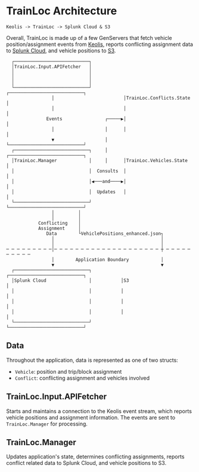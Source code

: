 # TrainLoc Architecture

`Keolis -> TrainLoc -> Splunk Cloud & S3`

Overall, TrainLoc is made up of a few GenServers that fetch vehicle
position/assignment events from [Keolis](http://www.keoliscs.com/about-us/),
reports conflicting assignment data to [Splunk
Cloud](https://www.splunk.com/en_us/products/splunk-cloud.html), and vehicle
positions to [S3](https://aws.amazon.com/s3/).


      ┌────────────────────────────┐
      │TrainLoc.Input.APIFetcher   │
      │                            │
      │                            │
      │                            │
      └────────────────────────────┘            ┌────────────────────────────┐
                     │                          │TrainLoc.Conflicts.State    │
                     │                          │                            │
                   Events                ┌─────▶│                            │
                     │                   │      │                            │
                     ▼                   │      └────────────────────────────┘
      ┌────────────────────────────┐     │      ┌────────────────────────────┐
      │TrainLoc.Manager            │     │      │TrainLoc.Vehicles.State     │
      │                            │  Consults  │                            │
      │                            │◀───and────▶│                            │
      │                            │  Updates   │                            │
      └────────────────────────────┘            └────────────────────────────┘
                     │         │
                     │         │
                Conflicting    │
                Assignment     │
                   Data        └VehiclePositions_enhanced.json┐
                     │                                        │
                     │                                        │
    ─ ─ ─ ─ ─ ─ ─ ─ ─│─ ─ ─ ─ ─ ─ ─ ─ ─ ─ ─ ─ ─ ─ ─ ─ ─ ─ ─ ─ ┼ ─ ─ ─ ─ ─ ─ ─ ─ ─ ─
                     │        Application Boundary            │
                     ▼                                        ▼
      ┌────────────────────────────┐           ┌────────────────────────────┐
      │Splunk Cloud                │           │S3                          │
      │                            │           │                            │
      │                            │           │                            │
      │                            │           │                            │
      └────────────────────────────┘           └────────────────────────────┘


## Data

Throughout the application, data is represented as one of two structs:

* `Vehicle`: position and trip/block assignment
* `Conflict`: conflicting assignment and vehicles involved

## TrainLoc.Input.APIFetcher

Starts and maintains a connection to the Keolis event stream, which reports
vehicle positions and assignment information. The events are sent to
`TrainLoc.Manager` for processing.

## TrainLoc.Manager

Updates application's state, determines conflicting assignments, reports
conflict related data to Splunk Cloud, and vehicle positions to S3.
